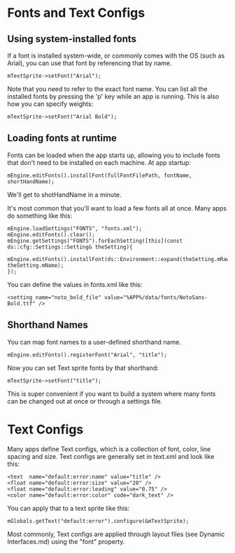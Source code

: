 # Fonts and Text Configs

## Using system-installed fonts

If a font is installed system-wide, or commonly comes with the OS (such as Arial), you can use that font by referencing that by name.

    mTextSprite->setFont("Arial");
	
Note that you need to refer to the exact font name. You can list all the installed fonts by pressing the 'p' key while an app is running. This is also how you can specify weights:

    mTextSprite->setFont("Arial Bold");
	
## Loading fonts at runtime

Fonts can be loaded when the app starts up, allowing you to include fonts that don't need to be installed on each machine. At app startup:

    mEngine.editFonts().installFont(fullFontFilePath, fontName, shortHandName);
	
We'll get to shotHandName in a minute. 

It's most common that you'll want to load a few fonts all at once. Many apps do something like this:

    mEngine.loadSettings("FONTS", "fonts.xml");
    mEngine.editFonts().clear();
    mEngine.getSettings("FONTS").forEachSetting([this](const ds::cfg::Settings::Setting& theSetting){
        mEngine.editFonts().installFont(ds::Environment::expand(theSetting.mRawValue), theSetting.mName);
    });

You can define the values in fonts.xml like this:

    <setting name="noto_bold_file" value="%APP%/data/fonts/NotoSans-Bold.ttf" />

## Shorthand Names

You can map font names to a user-defined shorthand name.

    mEngine.editFonts().registerFont("Arial", "title");
	
Now you can set Text sprite fonts by that shorthand:

    mTextSprite->setFont("title");
	
This is super convenient if you want to build a system where many fonts can be changed out at once or through a settings file.

# Text Configs

Many apps define Text configs, which is a collection of font, color, line spacing and size. Text configs are generally set in text.xml and look like this:

    <text  name="default:error:name" value="title" />
    <float name="default:error:size" value="20" />
    <float name="default:error:leading" value="0.75" />
    <color name="default:error:color" code="dark_text" />
	
You can apply that to a text sprite like this:

    mGlobals.getText("default:error").configure(&mTextSprite);
	
Most commonly, Text configs are applied through layout files (see Dynamic Interfaces.md) using the "font" property.